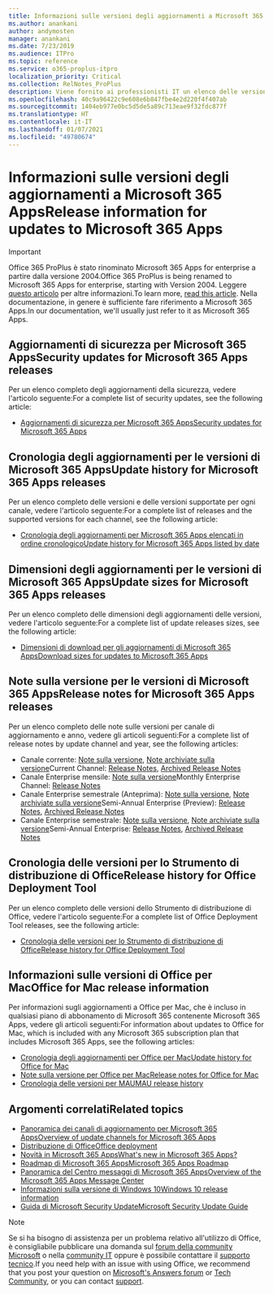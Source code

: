 ```yaml
---
title: Informazioni sulle versioni degli aggiornamenti a Microsoft 365 Apps
ms.author: anankani
author: andymosten
manager: anankani
ms.date: 7/23/2019
ms.audience: ITPro
ms.topic: reference
ms.service: o365-proplus-itpro
localization_priority: Critical
ms.collection: RelNotes_ProPlus
description: Viene fornito ai professionisti IT un elenco delle versioni più recenti per Microsoft 365 Apps per ciascun canale di aggiornamenti e collegamenti alle note sulle versioni e alla cronologia degli aggiornamenti
ms.openlocfilehash: 40c9a96422c9e608e6b847fbe4e2d220f4f407ab
ms.sourcegitcommit: 1404eb977e0bc5d5de5a89c713eae9f32fdc877f
ms.translationtype: HT
ms.contentlocale: it-IT
ms.lasthandoff: 01/07/2021
ms.locfileid: "49780674"
---
```

# <a name="release-information-for-updates-to-microsoft-365-apps"></a><span data-ttu-id="bfde6-103">Informazioni sulle versioni degli aggiornamenti a Microsoft 365 Apps</span><span class="sxs-lookup"><span data-stu-id="bfde6-103">Release information for updates to Microsoft 365 Apps</span></span>


> [!IMPORTANT]
> <span data-ttu-id="bfde6-104">Office 365 ProPlus è stato rinominato Microsoft 365 Apps for enterprise a partire dalla versione 2004.</span><span class="sxs-lookup"><span data-stu-id="bfde6-104">Office 365 ProPlus is being renamed to Microsoft 365 Apps for enterprise, starting with Version 2004.</span></span> <span data-ttu-id="bfde6-105">Leggere [questo articolo](https://go.microsoft.com/fwlink/p/?linkid=2123420) per altre informazioni.</span><span class="sxs-lookup"><span data-stu-id="bfde6-105">To learn more, [read this article](https://go.microsoft.com/fwlink/p/?linkid=2123420).</span></span> <span data-ttu-id="bfde6-106">Nella documentazione, in genere è sufficiente fare riferimento a Microsoft 365 Apps.</span><span class="sxs-lookup"><span data-stu-id="bfde6-106">In our documentation, we'll usually just refer to it as Microsoft 365 Apps.</span></span>


## <a name="security-updates-for-microsoft-365-apps-releases"></a><span data-ttu-id="bfde6-107">Aggiornamenti di sicurezza per Microsoft 365 Apps</span><span class="sxs-lookup"><span data-stu-id="bfde6-107">Security updates for Microsoft 365 Apps releases</span></span>

<span data-ttu-id="bfde6-108">Per un elenco completo degli aggiornamenti della sicurezza, vedere l'articolo seguente:</span><span class="sxs-lookup"><span data-stu-id="bfde6-108">For a complete list of security updates, see the following article:</span></span>
 - [<span data-ttu-id="bfde6-109">Aggiornamenti di sicurezza per Microsoft 365 Apps</span><span class="sxs-lookup"><span data-stu-id="bfde6-109">Security updates for Microsoft 365 Apps</span></span>](microsoft365-apps-security-updates.md)


## <a name="update-history-for-microsoft-365-apps-releases"></a><span data-ttu-id="bfde6-110">Cronologia degli aggiornamenti per le versioni di Microsoft 365 Apps</span><span class="sxs-lookup"><span data-stu-id="bfde6-110">Update history for Microsoft 365 Apps releases</span></span>

<span data-ttu-id="bfde6-111">Per un elenco completo delle versioni e delle versioni supportate per ogni canale, vedere l'articolo seguente:</span><span class="sxs-lookup"><span data-stu-id="bfde6-111">For a complete list of releases and the supported versions for each channel, see the following article:</span></span>

- [<span data-ttu-id="bfde6-112">Cronologia degli aggiornamenti per Microsoft 365 Apps elencati in ordine cronologico</span><span class="sxs-lookup"><span data-stu-id="bfde6-112">Update history for Microsoft 365 Apps listed by date</span></span>](update-history-microsoft365-apps-by-date.md)


 ## <a name="update-sizes-for-microsoft-365-apps-releases"></a><span data-ttu-id="bfde6-113">Dimensioni degli aggiornamenti per le versioni di Microsoft 365 Apps</span><span class="sxs-lookup"><span data-stu-id="bfde6-113">Update sizes for Microsoft 365 Apps releases</span></span>

<span data-ttu-id="bfde6-114">Per un elenco completo delle dimensioni degli aggiornamenti delle versioni, vedere l'articolo seguente:</span><span class="sxs-lookup"><span data-stu-id="bfde6-114">For a complete list of update releases sizes, see the following article:</span></span>
 - [<span data-ttu-id="bfde6-115">Dimensioni di download per gli aggiornamenti di Microsoft 365 Apps</span><span class="sxs-lookup"><span data-stu-id="bfde6-115">Download sizes for updates to Microsoft 365 Apps</span></span>](download-sizes-microsoft365-apps-updates.md)

## <a name="release-notes-for-microsoft-365-apps-releases"></a><span data-ttu-id="bfde6-116">Note sulla versione per le versioni di Microsoft 365 Apps</span><span class="sxs-lookup"><span data-stu-id="bfde6-116">Release notes for Microsoft 365 Apps releases</span></span>

<span data-ttu-id="bfde6-117">Per un elenco completo delle note sulle versioni per canale di aggiornamento e anno, vedere gli articoli seguenti:</span><span class="sxs-lookup"><span data-stu-id="bfde6-117">For a complete list of release notes by update channel and year, see the following articles:</span></span>
 - <span data-ttu-id="bfde6-118">Canale corrente: [Note sulla versione](current-channel.md), [Note archiviate sulla versione](monthly-channel-archived.md)</span><span class="sxs-lookup"><span data-stu-id="bfde6-118">Current Channel: [Release Notes](current-channel.md), [Archived Release Notes](monthly-channel-archived.md)</span></span>
 - <span data-ttu-id="bfde6-119">Canale Enterprise mensile:  [Note sulla versione](monthly-enterprise-channel.md)</span><span class="sxs-lookup"><span data-stu-id="bfde6-119">Monthly Enterprise Channel:  [Release Notes](monthly-enterprise-channel.md)</span></span>
 - <span data-ttu-id="bfde6-120">Canale Enterprise semestrale (Anteprima): [Note sulla versione](semi-annual-enterprise-channel-preview.md), [Note archiviate sulla versione](semi-annual-enterprise-channel-preview-archived.md)</span><span class="sxs-lookup"><span data-stu-id="bfde6-120">Semi-Annual Enterprise (Preview): [Release Notes](semi-annual-enterprise-channel-preview.md), [Archived Release Notes](semi-annual-enterprise-channel-preview-archived.md)</span></span>
 - <span data-ttu-id="bfde6-121">Canale Enterprise semestrale: [Note sulla versione](semi-annual-enterprise-channel.md), [Note archiviate sulla versione](semi-annual-enterprise-channel-archived.md)</span><span class="sxs-lookup"><span data-stu-id="bfde6-121">Semi-Annual Enterprise: [Release Notes](semi-annual-enterprise-channel.md), [Archived Release Notes](semi-annual-enterprise-channel-archived.md)</span></span>

 ## <a name="release-history-for-office-deployment-tool"></a><span data-ttu-id="bfde6-122">Cronologia delle versioni per lo Strumento di distribuzione di Office</span><span class="sxs-lookup"><span data-stu-id="bfde6-122">Release history for Office Deployment Tool</span></span>
 <span data-ttu-id="bfde6-123">Per un elenco completo delle versioni dello Strumento di distribuzione di Office, vedere l'articolo seguente:</span><span class="sxs-lookup"><span data-stu-id="bfde6-123">For a complete list of Office Deployment Tool releases, see the following article:</span></span>
 - [<span data-ttu-id="bfde6-124">Cronologia delle versioni per lo Strumento di distribuzione di Office</span><span class="sxs-lookup"><span data-stu-id="bfde6-124">Release history for Office Deployment Tool</span></span>](ODT-release-history.md)

## <a name="office-for-mac-release-information"></a><span data-ttu-id="bfde6-125">Informazioni sulle versioni di Office per Mac</span><span class="sxs-lookup"><span data-stu-id="bfde6-125">Office for Mac release information</span></span>

<span data-ttu-id="bfde6-126">Per informazioni sugli aggiornamenti a Office per Mac, che è incluso in qualsiasi piano di abbonamento di Microsoft 365 contenente Microsoft 365 Apps, vedere gli articoli seguenti:</span><span class="sxs-lookup"><span data-stu-id="bfde6-126">For information about updates to Office for Mac, which is included with any Microsoft 365 subscription plan that includes Microsoft 365 Apps, see the following articles:</span></span>
 - [<span data-ttu-id="bfde6-127">Cronologia degli aggiornamenti per Office per Mac</span><span class="sxs-lookup"><span data-stu-id="bfde6-127">Update history for Office for Mac</span></span>](update-history-office-for-mac.md)
 - [<span data-ttu-id="bfde6-128">Note sulla versione per Office per Mac</span><span class="sxs-lookup"><span data-stu-id="bfde6-128">Release notes for Office for Mac</span></span>](release-notes-office-for-mac.md)
 - [<span data-ttu-id="bfde6-129">Cronologia delle versioni per MAU</span><span class="sxs-lookup"><span data-stu-id="bfde6-129">MAU release history</span></span>](release-history-microsoft-autoupdate.md)


## <a name="related-topics"></a><span data-ttu-id="bfde6-130">Argomenti correlati</span><span class="sxs-lookup"><span data-stu-id="bfde6-130">Related topics</span></span>

- [<span data-ttu-id="bfde6-131">Panoramica dei canali di aggiornamento per Microsoft 365 Apps</span><span class="sxs-lookup"><span data-stu-id="bfde6-131">Overview of update channels for Microsoft 365 Apps</span></span>](https://docs.microsoft.com/DeployOffice/overview-of-update-channels-for-office-365-proplus)
- [<span data-ttu-id="bfde6-132">Distribuzione di Office</span><span class="sxs-lookup"><span data-stu-id="bfde6-132">Office deployment</span></span>](https://docs.microsoft.com/deployoffice/)
- [<span data-ttu-id="bfde6-133">Novità in Microsoft 365 Apps</span><span class="sxs-lookup"><span data-stu-id="bfde6-133">What's new in Microsoft 365 Apps?</span></span>](https://support.office.com/article/95c8d81d-08ba-42c1-914f-bca4603e1426)
- [<span data-ttu-id="bfde6-134">Roadmap di Microsoft 365 Apps</span><span class="sxs-lookup"><span data-stu-id="bfde6-134">Microsoft 365 Apps Roadmap</span></span>](https://products.office.com/business/office-365-roadmap)
- [<span data-ttu-id="bfde6-135">Panoramica del Centro messaggi di Microsoft 365 Apps</span><span class="sxs-lookup"><span data-stu-id="bfde6-135">Overview of the Microsoft 365 Apps Message Center</span></span>](https://support.office.com/article/38fb3333-bfcc-4340-a37b-deda509c2093)
- [<span data-ttu-id="bfde6-136">Informazioni sulla versione di Windows 10</span><span class="sxs-lookup"><span data-stu-id="bfde6-136">Windows 10 release information</span></span>](https://aka.ms/windows/releaseinfo)
- [<span data-ttu-id="bfde6-137">Guida di Microsoft Security Update</span><span class="sxs-lookup"><span data-stu-id="bfde6-137">Microsoft Security Update Guide</span></span>](https://portal.msrc.microsoft.com/)

> [!NOTE]
> <span data-ttu-id="bfde6-138">Se si ha bisogno di assistenza per un problema relativo all'utilizzo di Office, è consigliabile pubblicare una domanda sul [forum della community Microsoft](https://answers.microsoft.com/) o nella [community IT](https://techcommunity.microsoft.com/) oppure è possibile contattare il [supporto tecnico](https://support.microsoft.com/contactus).</span><span class="sxs-lookup"><span data-stu-id="bfde6-138">If you need help with an issue with using Office, we recommend that you post your question on [Microsoft's Answers forum](https://answers.microsoft.com/) or [Tech Community](https://techcommunity.microsoft.com/), or you can contact [support](https://support.microsoft.com/contactus).</span></span>
